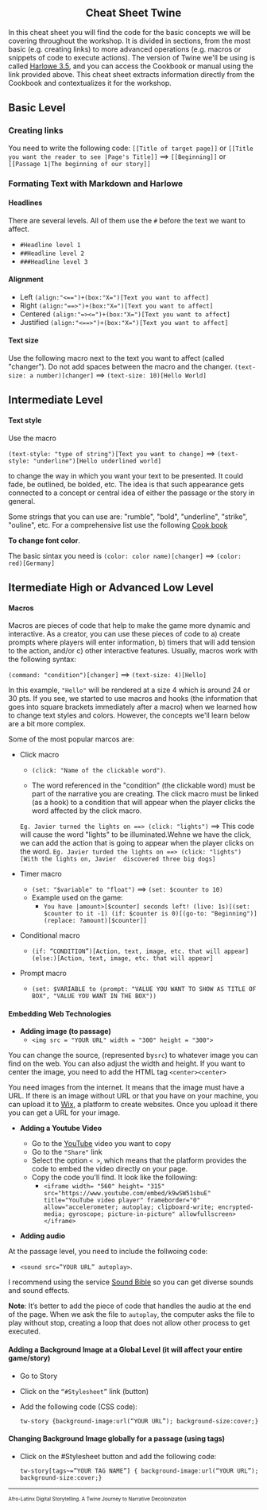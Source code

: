<h2 style="text-align: center;">Cheat Sheet Twine</h2>


In this cheat sheet you will find the code for the basic concepts we will be covering throughout the workshop. It is divided in sections, from the most basic (e.g. creating links) to more advanced operations (e.g. macros or snippets of code to execute actions). The version of Twine we'll be using is called [Harlowe 3.5](https://twine2.neocities.org/), and you can access the Cookbook or manual using the link provided above. This cheat sheet extracts information directly from the Cookbook and contextualizes it for the workshop. 

## **Basic Level**

### **Creating links**

You need to write the following code: `[[Title of target page]]` or `[[Title you want the reader to see |Page's Title]]` ==> `[[Beginning]]` or `[[Passage 1|The beginning of our story]]`

### **Formating Text with Markdown and Harlowe**

#### **Headlines**

There are several levels. All of them use the `#` before the text we want to affect. 

* `#Headline level 1`
* `##Headline level 2`
* `###Headline level 3`


#### **Alignment**

* Left `(align:"<==")+(box:"X=")[Text you want to affect]`
* Right `(align:"==>")+(box:"X=")[Text you want to affect]`
* Centered `(align:"=><=")+(box:"X=")[Text you want to affect]`
* Justified `(align:"<==>")+(box:"X=")[Text you want to affect]`


#### **Text size**

Use the following macro next to the text you want to affect (called "changer"). Do not add spaces between the macro and the changer. `(text-size: a number)[changer]` ==> `(text-size: 10)[Hello World]`

## **Intermediate Level**

#### **Text style**

Use the macro 

`(text-style: "type of string")[Text you want to change]` ==> `(text-style: "underline")[Hello underlined world]`

to change the way in which you want your text to be presented. It could fade, be outlined, be bolded, etc. The idea is that such appearance gets connected to a concept or central idea of either the passage or the story in general.

Some strings that you can use are: "rumble", "bold", "underline", "strike", "ouline", etc. For a comprehensive list use the following [Cook book](https://twine2.neocities.org/#macro_text-style)

**To change font color**. 

The basic sintax you need is `(color: color name)[changer]` ==> `(color: red)[Germany]`

## **Itermediate High or Advanced Low Level**

#### **Macros**

Macros are pieces of code that help to make the game more dynamic and interactive. As a creator, you can use these pieces of code to a) create prompts where  players will enter information, b) timers that will add tension to the action, and/or c) other interactive features. Usually, macros work with the following syntax: 

`(command: "condition")[changer]` ==> `(text-size: 4)[Hello]` 

In this example, `"Hello"` will be rendered at a size 4 which is around 24 or 30 pts. If you see, we started to use macros and hooks (the information that goes into square brackets immediately after a macro) when we learned how to change text styles and colors. However, the concepts we'll learn below are a bit more complex. 

Some of the most popular marcos are: 

* Click macro
    * `(click: "Name of the clickable word")`. 
  
    * The word referenced in the "condition" (the clickable word) must be part of the narrative you are creating. The click macro must be linked (as a hook) to a condition that will appear when the player clicks the word affected by the click macro.
  
    `Eg. Javier turned the lights on ==> (click: "lights")` ==> This code will cause the word "lights" to be illuminated.Wehne we have the click, we can add the action that is going to appear when the player clicks on the word. 
    `Eg. Javier turded the lights on ==> (click: "lights")[With the lights on, Javier  discovered three big dogs]`
* Timer macro
    * `(set: "$variable" to "float")` ==> `(set: $counter to 10)`
    * Example used on the game:
        * `You have |amount>[$counter] seconds left!
(live: 1s)[(set: $counter to it -1) (if: $counter is 0)[(go-to: "Beginning")] (replace: ?amount)[$counter]]
`

* Conditional macro
    * `(if: “CONDITION”)[Action, text, image, etc. that will appear]
(else:)[Action, text, image, etc. that will appear]
`

* Prompt macro
    * `(set: $VARIABLE to (prompt: "VALUE YOU WANT TO SHOW AS TITLE OF BOX", "VALUE YOU WANT IN THE BOX"))`




#### **Embedding Web Technologies**

* **Adding image (to passage)**
    * `<img src = "YOUR URL" width = "300" height = "300">`

You can change the source, (represented by`src`) to whatever image you can find on the web. You can also adjust the width and height. If you want to center the image, you need to add the HTML tag `<center><center>`

You need images from the internet. It means that the image must have a URL. If there is an image without URL or that you have on your machine, you can upload it to [Wix](https://www.wix.com/), a platform to create websites. Once you upload it there you can get a URL for your image. 

* **Adding a Youtube Video**
    * Go to the [YouTube](https://www.youtube.com/) video you want to copy
    * Go to the `"Share"` link
    * Select the option `< >`, which means that the platform provides the code to embed the video directly on your page.
    * Copy the code you'll find. It look like the following: 
        * `<iframe width= "560" height= "315" src="https://www.youtube.com/embed/k9wSW51sbuE" title="YouTube video player" frameborder="0" allow="accelerometer; autoplay; clipboard-write; encrypted-media; gyroscope; picture-in-picture" allowfullscreen></iframe>`


* **Adding audio**

At the passage level, you need to include the follwoing code: 
* `<sound src=”YOUR URL” autoplay>`. 

I recommend using the service [Sound Bible](https://soundbible.com/) so you can get diverse sounds and sound effects. 

**Note**: It’s better to add the piece of code that handles the audio at the end of the page. When we ask the file to `autoplay`, the computer asks the file to play without stop, creating a loop that does not allow other process to get executed.


  
#### **Adding a Background Image at a Global Level (it will affect your entire game/story)**

* Go to Story
* Click on the `“#Stylesheet”` link (button)
* Add the following code (CSS code): 
    
    `tw-story {background-image:url(“YOUR URL”); background-size:cover;}`


#### **Changing Background Image globally for a passage (using tags)**


* Click on the #Stylesheet button and add the following code: 

    `tw-story[tags~=”YOUR TAG NAME”] { background-image:url(“YOUR URL”); background-size:cover;}`

---
<font size="0.5">Afro-Latinx Digital Storytelling. A Twine Journey to Narrative Decolonization</font>
 

